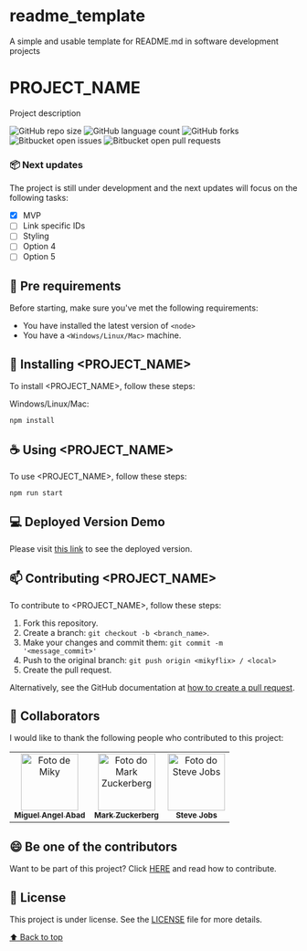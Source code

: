 # readme_template
A simple and usable template for README.md in software development projects



# PROJECT_NAME

Project description

![GitHub repo size](https://img.shields.io/github/repo-size/GITHUB_USER/PROJECT_NAME?style=for-the-badge)
![GitHub language count](https://img.shields.io/github/languages/count/zerok1986/PROJECT_NAME?style=for-the-badge)
![GitHub forks](https://img.shields.io/github/forks/zerok1986/PROJECT_NAME?style=for-the-badge)
![Bitbucket open issues](https://img.shields.io/bitbucket/issues/zerok1986/PROJECT_NAME?style=for-the-badge)
![Bitbucket open pull requests](https://img.shields.io/bitbucket/pr-raw/zerok1986/PROJECT_NAME?style=for-the-badge)


### 📦 Next updates

The project is still under development and the next updates will focus on the following tasks:

- [x] MVP
- [ ] Link specific IDs
- [ ] Styling
- [ ] Option 4
- [ ] Option 5

## 🔧 Pre requirements

Before starting, make sure you've met the following requirements:
<!---These are example requirements only. Add, duplicate or remove as needed--->
* You have installed the latest version of `<node>`
* You have a `<Windows/Linux/Mac>` machine. 


## 🚀 Installing <PROJECT_NAME>

To install <PROJECT_NAME>, follow these steps:

Windows/Linux/Mac:
```
npm install
```


## ☕ Using <PROJECT_NAME>

To use <PROJECT_NAME>, follow these steps:

```
npm run start
```

## 💻 Deployed Version Demo

Please visit [this link](https://PROJECT_NAME.netlify.app/) to see the deployed version.

## 📫 Contributing <PROJECT_NAME>
<!---If your README is long or if you have any specific process or steps you want contributors to follow, consider creating a separate CONTRIBUTING.md file--->
To contribute to <PROJECT_NAME>, follow these steps:

1. Fork this repository.
2. Create a branch: `git checkout -b <branch_name>`.
3. Make your changes and commit them: `git commit -m '<message_commit>'`
4. Push to the original branch: `git push origin <mikyflix> / <local>`
5. Create the pull request.

Alternatively, see the GitHub documentation at [how to create a pull request](https://help.github.com/en/github/collaborating-with-issues-and-pull-requests/creating-a-pull-request ).


## 🤝 Collaborators

I would like to thank the following people who contributed to this project:

<table>
  <tr>
  <td align="center">
      <a href="#">
        <img src="https://github.com/zerok1986.png" width="100px;" alt="Foto de Miky"/><br>
        <sub>
          <b>Miguel Angel Abad</b>
        </sub>
      </a>
    </td>
    <td align="center">
      <a href="#">
        <img src="https://s2.glbimg.com/FUcw2usZfSTL6yCCGj3L3v3SpJ8=/smart/e.glbimg.com/og/ed/f/original/2019/04/25/zuckerberg_podcast.jpg" width="100px;" alt="Foto do Mark Zuckerberg"/><br>
        <sub>
          <b>Mark Zuckerberg</b>
        </sub>
      </a>
    </td>
    <td align="center">
      <a href="#">
        <img src="https://miro.medium.com/max/360/0*1SkS3mSorArvY9kS.jpg" width="100px;" alt="Foto do Steve Jobs"/><br>
        <sub>
          <b>Steve Jobs</b>
        </sub>
      </a>
    </td>
  </tr>
</table>


## 😄 Be one of the contributors<br>

Want to be part of this project? Click [HERE](CONTRIBUTING.md) and read how to contribute.

## 📝 License

This project is under license. See the [LICENSE](LICENSE.md) file for more details.

[⬆ Back to top](#PROJECT_NAME)<br>

